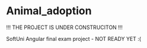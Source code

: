 # Animal_adoption

!!! THE PROJECT IS UNDER CONSTRUCITON !!!

SoftUni Angular final exam project - NOT READY YET :(
